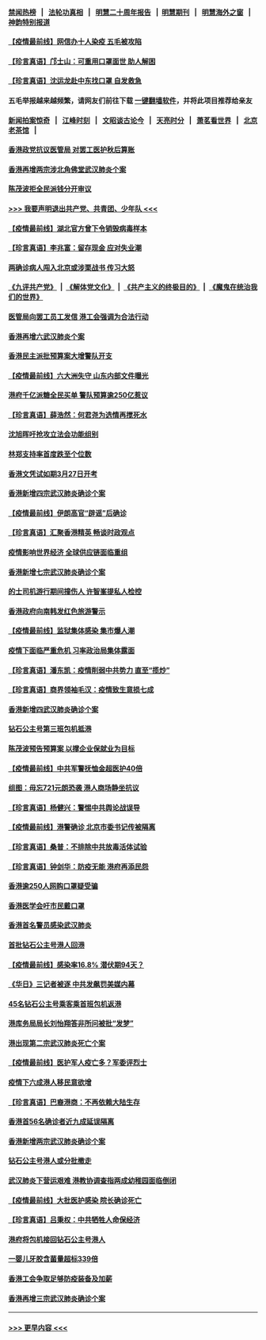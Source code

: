 #### [禁闻热榜](热点新闻.md?=0)  &nbsp;&nbsp;|&nbsp;&nbsp; [法轮功真相](https://github.com/gfw-breaker/truth/blob/master/README.md?=0) &nbsp;&nbsp;|&nbsp;&nbsp; [明慧二十周年报告](https://github.com/gfw-breaker/mh-reports/blob/master/README.md?=0) &nbsp;&nbsp;|&nbsp;&nbsp;[明慧期刊](https://github.com/gfw-breaker/mh-qikan) &nbsp;&nbsp;|&nbsp;&nbsp; [明慧海外之窗](https://github.com/gfw-breaker/mh-news/blob/master/README.md?=0) &nbsp;&nbsp;|&nbsp;&nbsp; [神韵特别报道](https://github.com/gfw-breaker/mh-news/blob/master/shenyun.md?=0)
#### [【疫情最前线】网信办十人染疫 五毛被攻陷](../pages/nsc415/n11903757.md?t=03011902) 
#### [【珍言真语】邝士山：可重用口罩面世 助人解困](../pages/nsc415/n11903875.md?t=03011902) 
#### [【珍言真语】沈运龙赴中东找口罩 自发救急](../pages/nsc415/n11903291.md?t=03011902) 
#### 五毛举报越来越频繁，请网友们前往下载 [一键翻墙软件](https://github.com/gfw-breaker/ssr-accounts)，并将此项目推荐给亲友
#### [新闻拍案惊奇](https://github.com/gfw-breaker/banned-news/blob/master/pages/link4.md) &nbsp;&nbsp;|&nbsp;&nbsp; [江峰时刻](https://github.com/gfw-breaker/banned-news/blob/master/pages/link4.md) &nbsp;&nbsp;|&nbsp;&nbsp; [文昭谈古论今](https://github.com/gfw-breaker/banned-news/blob/master/pages/link4.md) &nbsp;&nbsp;|&nbsp;&nbsp; [天亮时分](https://github.com/gfw-breaker/banned-news/blob/master/pages/link4.md) &nbsp;&nbsp;|&nbsp;&nbsp; [萧茗看世界](https://github.com/gfw-breaker/banned-news/blob/master/pages/link4.md) &nbsp;&nbsp;|&nbsp;&nbsp; [北京老茶馆](https://github.com/gfw-breaker/banned-news/blob/master/pages/link4.md) &nbsp;&nbsp;|&nbsp;&nbsp; 
#### [香港政党抗议医管局 对罢工医护秋后算账](../pages/nsc415/n11901746.md?t=03011902) 
#### [香港再增两宗涉北角佛堂武汉肺炎个案](../pages/nsc415/n11901737.md?t=03011902) 
#### [陈茂波拒全民派钱分开审议](../pages/nsc415/n11901672.md?t=03011902) 
#### [>>> 我要声明退出共产党、共青团、少年队 <<<](https://github.com/begood0513/goodnews/blob/master/quit/letter.md) 
#### [【疫情最前线】湖北官方曾下令销毁病毒样本](../pages/nsc415/n11901518.md?t=03011902) 
#### [【珍言真语】李兆富：留存现金 应对失业潮](../pages/nsc415/n11901448.md?t=03011902) 
#### [两确诊病人闯入北京或涉栗战书 传习大怒](../pages/nsc415/n11901180.md?t=03011902) 
#### [《九评共产党》](https://github.com/begood0513/9ping.md/blob/master/README.md) &nbsp;|&nbsp; [《解体党文化》](../../../../jtdwh.md/blob/master/README.md)  &nbsp;|&nbsp; [《共产主义的终极目的》](../../../../gczydzjmd.md/blob/master/README.md) &nbsp;|&nbsp; [《魔鬼在统治我们的世界》](../../../../mgztzwmdsj.md/blob/master/README.md) 
#### [医管局向罢工员工发信 港工会强调为合法行动](../pages/nsc415/n11898870.md?t=03011902) 
#### [香港再增六武汉肺炎个案](../pages/nsc415/n11898843.md?t=03011902) 
#### [香港民主派批预算案大增警队开支](../pages/nsc415/n11898813.md?t=03011902) 
#### [【疫情最前线】六大洲失守 山东内部文件曝光](../pages/nsc415/n11898455.md?t=03011902) 
#### [港府千亿派糖全民买单 警队预算逾250亿惹议](../pages/nsc415/n11898608.md?t=03011902) 
#### [【珍言真语】薛浩然：何君尧为选情再搅死水](../pages/nsc415/n11898269.md?t=03011902) 
#### [沈旭晖吁抢攻立法会功能组别](../pages/nsc415/n11896084.md?t=03011902) 
#### [林郑支持率首度跌至个位数](../pages/nsc415/n11896058.md?t=03011902) 
#### [香港文凭试如期3月27日开考](../pages/nsc415/n11896055.md?t=03011902) 
#### [香港新增四宗武汉肺炎确诊个案](../pages/nsc415/n11896040.md?t=03011902) 
#### [【疫情最前线】伊朗高官“辟谣”后确诊](../pages/nsc415/n11895902.md?t=03011902) 
#### [【珍言真语】汇聚香港精英 畅谈时政观点](../pages/nsc415/n11895733.md?t=03011902) 
#### [疫情影响世界经济 全球供应链面临重组](../pages/nsc415/n11895634.md?t=03011902) 
#### [香港新增七宗武汉肺炎确诊个案](../pages/nsc415/n11893498.md?t=03011902) 
#### [的士司机游行期间撞伤人 许智峯提私人检控](../pages/nsc415/n11893483.md?t=03011902) 
#### [香港政府向南韩发红色旅游警示](../pages/nsc415/n11893398.md?t=03011902) 
#### [【疫情最前线】监狱集体感染 集市爆人潮](../pages/nsc415/n11893181.md?t=03011902) 
#### [疫情下面临严重危机  习率政治局集体露面](../pages/nsc415/n11893305.md?t=03011902) 
#### [【珍言真语】潘东凯：疫情削弱中共势力 直至“揽炒”](../pages/nsc415/n11892866.md?t=03011902) 
#### [【珍言真语】商界领袖毛汉：疫情致生意损七成](../pages/nsc415/n11890348.md?t=03011902) 
#### [香港新增四武汉肺炎确诊个案](../pages/nsc415/n11890610.md?t=03011902) 
#### [钻石公主号第三班包机抵港](../pages/nsc415/n11890645.md?t=03011902) 
#### [陈茂波预告预算案 以撑企业保就业为目标](../pages/nsc415/n11890574.md?t=03011902) 
#### [【疫情最前线】中共军警抚恤金超医护40倍](../pages/nsc415/n11890458.md?t=03011902) 
#### [组图：毋忘721元朗恐袭 港人商场静坐抗议](../pages/nsc415/n11876882.md?t=03011902) 
#### [【珍言真语】杨健兴：警惕中共舆论战误导](../pages/nsc415/n11888131.md?t=03011902) 
#### [【疫情最前线】港警确诊 北京市委书记传被隔离](../pages/nsc415/n11886872.md?t=03011902) 
#### [【珍言真语】桑普：不排除中共放毒活体试验](../pages/nsc415/n11886832.md?t=03011902) 
#### [【珍言真语】钟剑华：防疫无能 港府再添民怨](../pages/nsc415/n11884504.md?t=03011902) 
#### [香港逾250人网购口罩疑受骗](../pages/nsc415/n11884388.md?t=03011902) 
#### [香港医学会吁市民戴口罩](../pages/nsc415/n11884367.md?t=03011902) 
#### [香港首名警员感染武汉肺炎](../pages/nsc415/n11884357.md?t=03011902) 
#### [首批钻石公主号港人回港](../pages/nsc415/n11884333.md?t=03011902) 
#### [【疫情最前线】感染率16.8% 潜伏期94天？](../pages/nsc415/n11884256.md?t=03011902) 
#### [《华日》三记者被逐 中共发飙罚美媒内幕](../pages/nsc415/n11884184.md?t=03011902) 
#### [45名钻石公主号乘客乘首班包机返港](../pages/nsc415/n11881770.md?t=03011902) 
#### [港库务局局长刘怡翔答非所问被批“发梦”](../pages/nsc415/n11881752.md?t=03011902) 
#### [港出现第二宗武汉肺炎死亡个案](../pages/nsc415/n11881736.md?t=03011902) 
#### [【疫情最前线】医护军人疫亡多？军委评烈士](../pages/nsc415/n11881655.md?t=03011902) 
#### [疫情下六成港人移民意欲增](../pages/nsc415/n11881699.md?t=03011902) 
#### [【珍言真语】巴裔港商：不再依赖大陆生存](../pages/nsc415/n11881126.md?t=03011902) 
#### [香港首56名确诊者近九成延误隔离](../pages/nsc415/n11879079.md?t=03011902) 
#### [香港新增两宗武汉肺炎确诊个案](../pages/nsc415/n11879064.md?t=03011902) 
#### [钻石公主号港人或分批撤走](../pages/nsc415/n11879029.md?t=03011902) 
#### [武汉肺炎下营运艰难 港教协调查指两成幼稚园面临倒闭](../pages/nsc415/n11878989.md?t=03011902) 
#### [【疫情最前线】大批医护感染 院长确诊死亡](../pages/nsc415/n11878595.md?t=03011902) 
#### [【珍言真语】吕秉权：中共牺牲人命保经济](../pages/nsc415/n11878390.md?t=03011902) 
#### [港府将包机接回钻石公主号港人](../pages/nsc415/n11876352.md?t=03011902) 
#### [一婴儿牙胶含菌量超标339倍](../pages/nsc415/n11876336.md?t=03011902) 
#### [香港工会争取足够防疫装备及加薪](../pages/nsc415/n11876313.md?t=03011902) 
#### [香港再增三宗武汉肺炎确诊个案](../pages/nsc415/n11876297.md?t=03011902) 

----
#### [ >>> 更早内容 <<< ](../indexes/nsc415-earlier.md)
